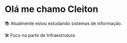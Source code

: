 # **Olá me chamo Cleiton**

📚 Atualmente estou estudando sistemas de informação.

🛠 Foco na parte de Infraestrutura

<!--Seção de Tecnologias usadas-->
 
